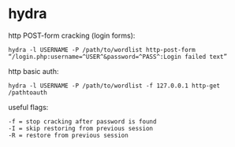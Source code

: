 # hydra

http POST-form cracking \(login forms\):

```text
hydra -l USERNAME -P /path/to/wordlist http-post-form “/login.php:username=^USER^&password=^PASS^:Login failed text”
```

http basic auth:

```text
hydra -l USERNAME -P /path/to/wordlist -f 127.0.0.1 http-get /pathtoauth
```

useful flags:

```text
-f = stop cracking after password is found
-I = skip restoring from previous session
-R = restore from previous session
```


